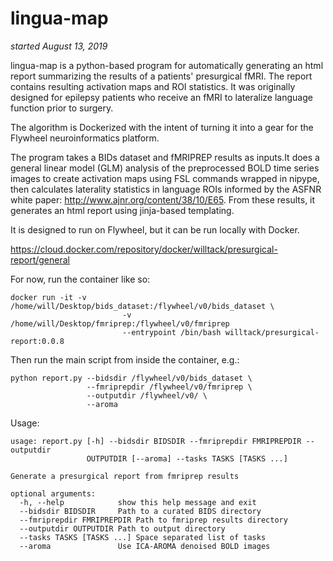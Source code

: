 # lingua-map
*started August 13, 2019*

lingua-map is a python-based program for automatically generating an html report summarizing the results of a patients' presurgical fMRI. The report contains resulting activation maps and ROI statistics. It was originally designed for epilepsy patients who receive an fMRI to lateralize language function prior to surgery. 

The algorithm is Dockerized with the intent of turning it into a gear for the Flywheel neuroinformatics platform. 

The program takes a BIDs dataset and fMRIPREP results as inputs.It does a general linear model (GLM) analysis of the preprocessed BOLD time series images to create activation maps using FSL commands wrapped in nipype, then calculates laterality statistics in language ROIs informed by the ASFNR white paper: http://www.ajnr.org/content/38/10/E65. From these results, it generates an html report using jinja-based templating. 

It is designed to run on Flywheel, but it can be run locally with Docker.

https://cloud.docker.com/repository/docker/willtack/presurgical-report/general


For now, run the container like so:

```
docker run -it -v /home/will/Desktop/bids_dataset:/flywheel/v0/bids_dataset \
                         -v /home/will/Desktop/fmriprep:/flywheel/v0/fmriprep
                         --entrypoint /bin/bash willtack/presurgical-report:0.0.8
```

Then run the main script from inside the container, e.g.:
```
python report.py --bidsdir /flywheel/v0/bids_dataset \
                 --fmriprepdir /flywheel/v0/fmriprep \
                 --outputdir /flywheel/v0/ \
                 --aroma
```

Usage:
```
usage: report.py [-h] --bidsdir BIDSDIR --fmriprepdir FMRIPREPDIR --outputdir
                 OUTPUTDIR [--aroma] --tasks TASKS [TASKS ...]

Generate a presurgical report from fmriprep results

optional arguments:
  -h, --help            show this help message and exit
  --bidsdir BIDSDIR     Path to a curated BIDS directory
  --fmriprepdir FMRIPREPDIR Path to fmriprep results directory
  --outputdir OUTPUTDIR Path to output directory
  --tasks TASKS [TASKS ...] Space separated list of tasks
  --aroma               Use ICA-AROMA denoised BOLD images

```

